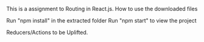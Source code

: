 This is a assignment to Routing in React.js. How to use the downloaded files

Run "npm install" in the extracted folder
Run "npm start" to view the project
 
 Reducers/Actions to be Uplifted.